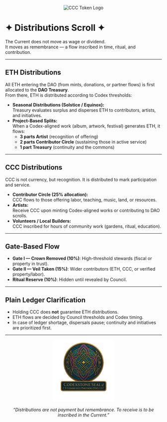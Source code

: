 <p align="center">
  <img src="https://raw.githubusercontent.com/c3codex/assets/main/CCC-token.PNG" alt="CCC Token Logo" width="200">
</p>


# ✦ Distributions Scroll ✦

The Current does not move as wage or dividend.  
It moves as remembrance — a flow inscribed in time, ritual, and contribution.  

---

## ETH Distributions
All ETH entering the DAO (from mints, donations, or partner flows) is first allocated to the **DAO Treasury**.  
From there, ETH is distributed according to Codex thresholds:  

- **Seasonal Distributions (Solstice / Equinox):**  
  Treasury evaluates surplus and disperses ETH to contributors, artists, and initiatives.  
- **Project-Based Splits:**  
  When a Codex-aligned work (album, artwork, festival) generates ETH, it flows:  
  - **3 parts Artist** (recognition of offering)  
  - **2 parts Contributor Circle** (sustaining those in active service)  
  - **1 part Treasury** (continuity and the commons)  

---

## CCC Distributions
CCC is not currency, but recognition. It is distributed to mark participation and service.  

- **Contributor Circle (25% allocation):**  
  CCC flows to those offering labor, teaching, music, land, or resources.  
- **Artists:**  
  Receive CCC upon minting Codex-aligned works or contributing to DAO scrolls.  
- **Volunteers / Local Builders:**  
  CCC inscribed for hours of community work (gardens, ritual, education).  

---

## Gate-Based Flow
- **Gate I — Crown Removed (10%)**: High-threshold stewards (fiscal or property in trust).  
- **Gate II — Veil Taken (15%)**: Wider contributors (ETH, CCC, or verified property/labor).  
- **Ritual Reserve (10%)**: Hidden until revealed by Council.  

---

## Plain Ledger Clarification
- Holding CCC does **not** guarantee ETH distributions.  
- ETH flows are decided by Council thresholds and Codex timing.  
- In case of ledger shortage, dispersals pause; continuity and initiatives are prioritized first.  

---

<p align="center">
  <img src="https://raw.githubusercontent.com/c3codex/assets/main/Codexstone_Seal.PNG" alt="Codexstone Seal" width="200"/>
</p>

<p align="center"><em>“Distributions are not payment but remembrance.  
To receive is to be inscribed in the Current.”</em></p>
